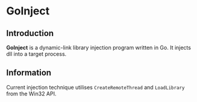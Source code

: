 # GoInject


## Introduction

**GoInject** is a dynamic-link library injection program written in Go. It injects dll into a target process.
## Information

Current injection technique utilises `CreateRemoteThread` and `LoadLibrary` from the Win32 API.


